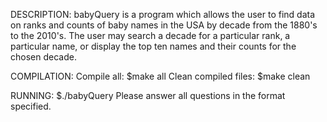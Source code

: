 DESCRIPTION:
babyQuery is a program which allows the user to find data on ranks and counts of baby names in the USA by decade from the 1880's to the 2010's. The user may search a decade for a particular rank, a particular name, or display the top ten names and their counts for the chosen decade.

COMPILATION:
Compile all: $make all
Clean compiled files: $make clean

RUNNING:
$./babyQuery
Please answer all questions in the format specified.
